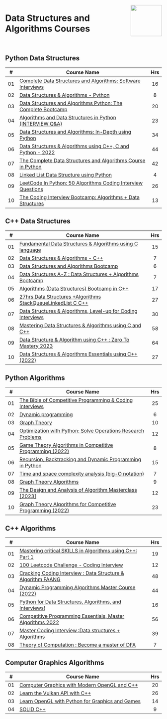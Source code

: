 <a href="/udemy-courses/computer-science/data-structures-and-algorithms/README.md"><img align="right" width="100" src="/logos/udemy.png"></img></a>

# Data Structures and Algorithms Courses

<br>

## Python Data Structures

<table>
    <thead>
        <tr>
<th width="25px">#</th>
<th width="1200px">Course Name</th>
<th width="25px">Hrs</th>
        </tr>
    </thead>
    <tbody>
        <tr>
<td align="center">01</td>
<td><a href="https://udemy.com/course/data-structures-and-algorithms-software-interviews/">
Complete Data Structures and Algorithms: Software Interviews</a></td>
<td align="center">16</td>
        </tr>
        <tr>
<td align="center">02</td>
<td><a href="https://udemy.com/course/data-structures-algorithms-python/">
Data Structures & Algorithms - Python</a></td>
<td align="center">8</td>
        </tr>
        <tr>
<td align="center">03</td>
<td><a href="https://udemy.com/course/data-structures-and-algorithms-masterclass/">
Data Structures and Algorithms Python: The Complete Bootcamp</a></td>
<td align="center">20</td>
        </tr>
        <tr>
<td align="center">04</td>
<td><a href="https://udemy.com/course/algorithms-and-data-structures-in-python/">
Algorithms and Data Structures in Python (INTERVIEW Q&A)</a></td>
<td align="center">23</td>
        </tr>
        <tr>
<td align="center">05</td>
<td><a href="https://udemy.com/course/learning-data-structures-algorithms-in-python-from-scratch/">
Data Structures and Algorithms: In-Depth using Python</a></td>
<td align="center">34</td>
        </tr>
        <tr>
<td align="center">06</td>
<td><a href="https://udemy.com/course/mastering-data-structures-and-algorithms-using-c-programming/">
Data Structures & Algorithms using C++, C and Python - 2022</a></td>
<td align="center">44</td>
        </tr>
        <tr>
<td align="center">07</td>
<td><a href="https://udemy.com/course/data-structures-and-algorithms-bootcamp-in-python/">
The Complete Data Structures and Algorithms Course in Python</a></td>
<td align="center">42</td>
        </tr>
        <tr>
<td align="center">08</td>
<td><a href="https://udemy.com/course/python-linked-list/">
Linked List Data Structure using Python</a></td>
<td align="center">4</td>
        </tr>
        <tr>
<td align="center">09</td>
<td><a href="https://udemy.com/course/leetcode-in-python-50-algorithms-coding-interview-questions/">
LeetCode In Python: 50 Algorithms Coding Interview Questions</a></td>
<td align="center">26</td>
        </tr>
        <tr>
<td align="center">10</td>
<td><a href="https://udemy.com/course/coding-interview-bootcamp-algorithms-and-data-structure/">
The Coding Interview Bootcamp: Algorithms + Data Structures</a></td>
<td align="center">13</td>
        </tr>
    </tbody>
</table>

## C++ Data Structures

<table>
    <thead>
        <tr>
<th width="25px">#</th>
<th width="1200px">Course Name</th>
<th width="25px">Hrs</th>
        </tr>
    </thead>
    <tbody>
        <tr>
<td align="center">01</td>
<td><a href="https://udemy.com/course/data-structures-stack-queue-linkedlist/">
Fundamental Data Structures & Algorithms using C language</a></td>
<td align="center">15</td>
        </tr>
        <tr>
<td align="center">02</td>
<td><a href="https://udemy.com/course/data-structures-algorithms-cpp/">
Data Structures & Algorithms - C++</a></td>
<td align="center">7</td>
        </tr>
        <tr>
<td align="center">03</td>
<td><a href="https://udemy.com/course/data-structures-and-algorithms-bootcamp/">
Data Structures and Algorithms Bootcamp</a></td>
<td align="center">6</td>
        </tr>
        <tr>
<td align="center">04</td>
<td><a href="https://udemy.com/course/data-structures-and-algorithms-the-complete-guide/">
Data Structures A-Z : Data Structures + Algorithms Bootcamp</a></td>
<td align="center">7</td>
        </tr>
        <tr>
<td align="center">05</td>
<td><a href="https://udemy.com/course/algorithms-bootcamp-in-c/">
Algorithms (Data Structures) Bootcamp in C++</a></td>
<td align="center">17</td>
        </tr>
        <tr>
<td align="center">06</td>
<td><a href="https://udemy.com/course/27hrs-datastructure-algorithm-cc-stack-queue-linkedlist/">
27hrs Data Structures +Algorithms StackQueueLinkedList C C++</a></td>
<td align="center">27</td>
        </tr>
        <tr>
<td align="center">07</td>
<td><a href="https://udemy.com/course/cpp-data-structures-algorithms-levelup-prateek-narang/">
Data Structures & Algorithms, Level-up for Coding Interviews</a></td>
<td align="center">30</td>
        </tr>
        <tr>
<td align="center">08</td>
<td><a href="https://udemy.com/course/datastructurescncpp/">
Mastering Data Structures & Algorithms using C and C++</a></td>
<td align="center">58</td>
        </tr>
        <tr>
<td align="center">09</td>
<td><a href="https://udemy.com/course/data-structures-algorithms-using-c-zero-to-mastery/">
Data Structure & Algorithm using C++ : Zero To Mastery 2023</a></td>
<td align="center">64</td>
        </tr>
        <tr>
<td align="center">10</td>
<td><a href="https://udemy.com/course/cpp-data-structures-algorithms-prateek-narang/">
Data Structures & Algorithms Essentials using C++ (2022)</a></td>
<td align="center">27</td>
        </tr>
    </tbody>
</table>

## Python Algorithms

<table>
    <thead>
        <tr>
<th width="25px">#</th>
<th width="1200px">Course Name</th>
<th width="25px">Hrs</th>
        </tr>
    </thead>
    <tbody>
        <tr>
<td align="center">01</td>
<td><a href="https://udemy.com/course/the-bible-of-algorithms-and-interview-questions/">
The Bible of Competitive Programming & Coding Interviews</a></td>
<td align="center">25</td>
        </tr>
        <tr>
<td align="center">02</td>
<td><a href="https://udemy.com/course/dynamic-programming-x/">
Dynamic programming</a></td>
<td align="center">6</td>
        </tr>
        <tr>
<td align="center">03</td>
<td><a href="https://udemy.com/course/graph-theory/">
Graph Theory</a></td>
<td align="center">10</td>
        </tr>
        <tr>
<td align="center">04</td>
<td><a href="https://udemy.com/course/optimization-with-python-linear-nonlinear-and-cplex-gurobi/">
Optimization with Python: Solve Operations Research Problems</a></td>
<td align="center">12</td>
        </tr>
        <tr>
<td align="center">05</td>
<td><a href="https://udemy.com/course/game-theory-algorithms-in-competitive-programming-course/">
Game Theory Algorithms in Competitive Programming (2022)</a></td>
<td align="center">8</td>
        </tr>
        <tr>
<td align="center">06</td>
<td><a href="https://udemy.com/course/algorithmic-problems-in-python/">
Recursion, Backtracking and Dynamic Programming in Python</a></td>
<td align="center">15</td>
        </tr>
        <tr>
<td align="center">07</td>
<td><a href="https://udemy.com/course/complexity-analysis/">
Time and space complexity analysis (big-O notation)</a></td>
<td align="center">7</td>
        </tr>
        <tr>
<td align="center">08</td>
<td><a href="https://udemy.com/course/graph-theory-algorithms/">
Graph Theory Algorithms</a></td>
<td align="center">9</td>
        </tr>
        <tr>
<td align="center">09</td>
<td><a href="https://udemy.com/course/design-and-analysis-of-algorithm-/">
The Design and Analysis of Algorithm Masterclass [2023]</a></td>
<td align="center">12</td>
        </tr>
        <tr>
<td align="center">10</td>
<td><a href="https://udemy.com/course/graph-theory-algorithms-for-competitive-programming/">
Graph Theory Algorithms for Competitive Programming (2022)</a></td>
<td align="center">23</td>
        </tr>
    </tbody>
</table>

## C++ Algorithms

<table>
    <thead>
        <tr>
<th width="25px">#</th>
<th width="1200px">Course Name</th>
<th width="25px">Hrs</th>
        </tr>
    </thead>
    <tbody>
        <tr>
<td align="center">01</td>
<td><a href="https://udemy.com/course/skills-algorithms-cpp/">
Mastering critical SKILLS in Algorithms using C++: Part 1</a></td>
<td align="center">19</td>
        </tr>
        <tr>
<td align="center">02</td>
<td><a href="https://udemy.com/course/100-leetcode-algorithm-questions-for-technical-interview/">
100 Leetcode Challenge - Coding Interview</a></td>
<td align="center">12</td>
        </tr>
        <tr>
<td align="center">03</td>
<td><a href="https://udemy.com/course/coding-interview-question-data-structures-algorithm/">
Cracking Coding Interview : Data Structure & Algorithm FAANG</a></td>
<td align="center">48</td>
        </tr>
        <tr>
<td align="center">04</td>
<td><a href="https://udemy.com/course/dynamic-programming-master-course-coding-minutes/">
Dynamic Programming Algorithms Master Course (2022)</a></td>
<td align="center">44</td>
        </tr>
        <tr>
<td align="center">05</td>
<td><a href="https://udemy.com/course/python-for-data-structures-algorithms-and-interviews/">
Python for Data Structures, Algorithms, and Interviews!</a></td>
<td align="center">16</td>
        </tr>
        <tr>
<td align="center">06</td>
<td><a href="https://udemy.com/course/competitive-programming-algorithms-coding-minutes/">
Competitive Programming Essentials, Master Algorithms 2022</a></td>
<td align="center">56</td>
        </tr>
        <tr>
<td align="center">07</td>
<td><a href="https://udemy.com/course/data-structures-and-algorithms-dsa/">
Master Coding Interview :Data structures + Algorithms</a></td>
<td align="center">39</td>
        </tr>
        <tr>
<td align="center">08</td>
<td><a href="https://udemy.com/course/theory-of-computation-online-course/">
Theory of Computation : Become a master of DFA</a></td>
<td align="center">7</td>
        </tr>
    </tbody>
</table>

## Computer Graphics Algorithms

<table>
    <thead>
        <tr>
<th width="25px">#</th>
<th width="1200px">Course Name</th>
<th width="25px">Hrs</th>
        </tr>
    </thead>
    <tbody>
        <tr>
<td align="center">01</td>
<td><a href="https://udemy.com/course/graphics-with-modern-opengl/">
Computer Graphics with Modern OpenGL and C++</a></td>
<td align="center">20</td>
        </tr>
        <tr>
<td align="center">02</td>
<td><a href="https://udemy.com/course/learn-the-vulkan-api-with-cpp/">
Learn the Vulkan API with C++</a></td>
<td align="center">26</td>
        </tr>
        <tr>
<td align="center">03</td>
<td><a href="https://udemy.com/course/learn-opengl-with-python-for-graphics-and-games/">
Learn OpenGL with Python for Graphics and Games</a></td>
<td align="center">14</td>
        </tr>
        <tr>
<td align="center">04</td>
<td><a href="https://udemy.com/course/solid-cpp/">
SOLID C++</a></td>
<td align="center">9</td>
        </tr>
    </tbody>
</table>
